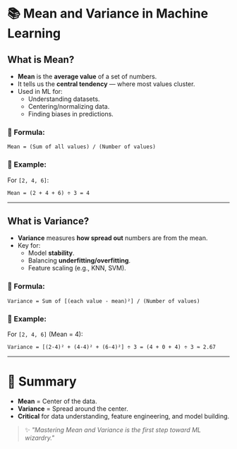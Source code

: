 # 📚 Mean and Variance in Machine Learning

## What is Mean?
- **Mean** is the **average value** of a set of numbers.
- It tells us the **central tendency** — where most values cluster.
- Used in ML for:
  - Understanding datasets.
  - Centering/normalizing data.
  - Finding biases in predictions.

### 🔹 Formula:
<!-- $$
\text{Mean} = \frac{\sum_{i=1}^{n} x_i}{n}
$$ -->
`Mean = (Sum of all values) / (Number of values)`

### 🔹 Example:
For `[2, 4, 6]`:  
<!-- Mean = $\frac{2 + 4 + 6}{3} = 4$ -->
`Mean = (2 + 4 + 6) ÷ 3 = 4`

---

## What is Variance?
- **Variance** measures **how spread out** numbers are from the mean.
- Key for:
  - Model **stability**.
  - Balancing **underfitting/overfitting**.
  - Feature scaling (e.g., KNN, SVM).

### 🔹 Formula:
<!-- $$
\text{Variance} = \frac{\sum_{i=1}^{n} (x_i - \text{Mean})^2}{n}
$$ -->
`Variance = Sum of [(each value - mean)²] / (Number of values)`

### 🔹 Example:
For `[2, 4, 6]` (Mean = 4):  
<!-- 
Variance = $\frac{(2-4)^2 + (4-4)^2 + (6-4)^2}{3} = \frac{4 + 0 + 4}{3} \approx 2.67$
-->
`Variance = [(2-4)² + (4-4)² + (6-4)²] ÷ 3 = (4 + 0 + 4) ÷ 3 ≈ 2.67`

---

# 🎯 Summary
- **Mean** = Center of the data.
- **Variance** = Spread around the center.
- **Critical** for data understanding, feature engineering, and model building.

> ✨ *"Mastering Mean and Variance is the first step toward ML wizardry."*